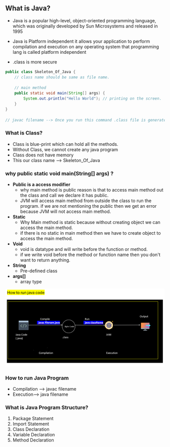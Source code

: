 ## What is Java?

* Java is a popular high-level, object-oriented programming language, which was originally developed by Sun Microsystems and released in 1995

* Java is Platform independent it allows your application to perform compilation and execution on any operating system that programming lang is called platform independent

* .class is more secure

```java
public class Skeleton_Of_Java {
    // class name should be same as file name.

    // main method
    public static void main(String[] args) {
        System.out.println("Hello World"); // printing on the screen.
    }
}

// javac filename --> Once you run this command .class file is generated --> filename.class (Byte Code) --> Java filename --> JRE +JVM  will execute --> Output
```

### What is Class? 

* Class is blue-print which can hold all the methods.
* Without Class, we cannot create any java program
* Class does not have memory
* This our class name --> Skeleton_Of_Java

### why public static void main(String[] args) ?

* **Public is a access modifier**
  - why main method is public reason is that to access main method out the class and call we declare it has public. 
  - JVM will access main method from outside the class to run the program. if we are not mentioning the public then we get an error because JVM will not access main method.
* **Static** 
    - Why Main method is static because without creating object we can access the main method.
    - if there is no static in main method then we have to create object to access the main method.
* **Void**
    - void is datatype and will write before the function or method.
    - if we write void before the method or function name then you don't want to return anything.
* **String**
    - Pre-defined class
* **args[]**
    - array type

![Java Program](img.png)

### How to run Java Program

* Compilation --> javac filename
* Execution--> java filename


### What is Java Program Structure?

1. Package Statement
2. Import Statement
3. Class Declaration
4. Variable Declaration
5. Method Declaration

